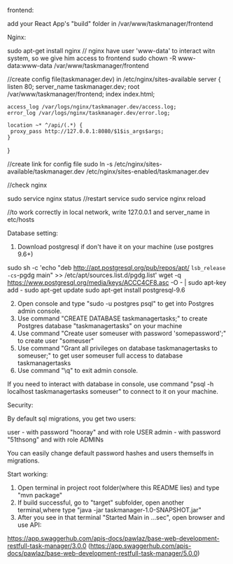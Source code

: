 frontend:

add your React App's "build" folder in /var/www/taskmanager/frontend

Nginx:

sudo apt-get install nginx
// nginx have user 'www-data' to interact witn system, so we give him access to frontend
sudo chown -R www-data:www-data /var/www/taskmanager/frontend

//create config file(taskmanager.dev) in /etc/nginx/sites-available
server {
	listen 80;
	server_name taskmanager.dev;
	root /var/www/taskmanager/frontend;
	index index.html;

	access_log /var/logs/nginx/taskmanager.dev/access.log;
	error_log /var/logs/nginx/taskmanager.dev/error.log;

	location ~* ^/api/(.*) {
	 proxy_pass http://127.0.0.1:8080/$1$is_args$args;
	}
}


//create link for config file
sudo ln -s /etc/nginx/sites-available/taskmanager.dev /etc/nginx/sites-enabled/taskmanager.dev


//check nginx

sudo service nginx status
//restart service
sudo service nginx reload

//to work correctly in local network, write 127.0.0.1 and server_name in etc/hosts


Database setting:
1. Download postgresql if don't have it on your machine (use postgres 9.6+)

sudo sh -c 'echo "deb http://apt.postgresql.org/pub/repos/apt/ `lsb_release -cs`-pgdg main" >> /etc/apt/sources.list.d/pgdg.list'
wget -q https://www.postgresql.org/media/keys/ACCC4CF8.asc -O - | sudo apt-key add -
sudo apt-get update
sudo apt-get install postgresql-9.6


2. Open console and type "sudo -u postgres psql" to get into Postgres admin console.
3. Use command "CREATE DATABASE taskmanagertasks;" to create Postgres database "taskmanagertasks" on your machine
4. Use command "Create user someuser with password 'somepassword';" to create user "someuser" 
5. Use command "Grant all privileges on database taskmanagertasks to someuser;" 
   to get user someuser full access to database taskmanagertasks
6. Use command "\q" to exit admin console.

If you need to interact with database in console, 
use command "psql -h localhost taskmanagertasks someuser" to connect to it on your machine.

Security:

By default sql migrations, you get two users:

user - with password "hooray" and with role USER
admin - with password "51thsong" and with role ADMINs

You can easily change default password hashes and users themselfs in migrations.

Start working:

1. Open terminal in project root folder(where this README lies) and type "mvn package"
2. If build successful, go to "target" subfolder, open another terminal,where type "java -jar taskmanager-1.0-SNAPSHOT.jar"
3. After you see in that terminal "Started Main in ...sec", open browser and use API:
 
https://app.swaggerhub.com/apis-docs/pawlaz/base-web-development-restfull-task-manager/3.0.0
(https://app.swaggerhub.com/apis-docs/pawlaz/base-web-development-restfull-task-manager/5.0.0)
